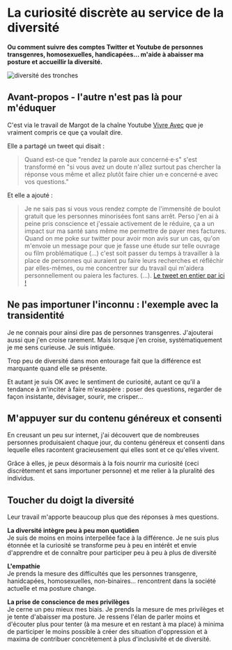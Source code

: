 # La curiosité discrète au service de la diversité 
**Ou comment suivre des comptes Twitter et Youtube de personnes transgenres, homosexuelles, handicapées... m'aide à abaisser ma posture et accueillir la diversité.**

![diversité des tronches](https://raw.githubusercontent.com/Julia-barbelane/reflexions/master/photos/la-curioste-discrete.png)

## Avant-propos - l'autre n'est pas là pour m'éduquer

C'est via le travail de Margot de la chaîne Youtube [Vivre Avec](https://www.youtube.com/channel/UCH3Hp3WAm0iGQBi_csusoUg) que je vraiment compris ce que ça voulait dire.

Elle a partagé un tweet qui disait : 

> Quand est-ce que "rendez la parole aux concerné·e·s" s'est transformé en "si vous avez un doute n'allez surtout pas chercher la réponse vous même et allez plutôt faire chier un·e concerné·e avec vos questions."

Et elle a ajouté : 
> Je ne sais pas si vous vous rendez compte de l'immensité de boulot gratuit que les personnes minorisées font sans arrêt. Perso j'en ai à peine pris conscience et j'essaie activement de le réduire, ça a un impact sur ma santé sans même me permettre de payer mes factures. Quand on me poke sur twitter pour avoir mon avis sur un cas, qu'on m'envoie un message pour que je fasse une étude sur telle ouvrage ou film problématique (...) c'est soit passer du temps à travailler à la place de personnes qui auraient pu faire leurs recherches et réfléchir par elles-mêmes, ou me concentrer sur du travail qui m'aidera personnellement ou paiera les factures. (...). [Le tweet en entier par ici !](https://twitter.com/VivreAvec_/status/1020788667109998592)

## Ne pas importuner l'inconnu : l'exemple avec la transidentité

Je ne connais pour ainsi dire pas de personnes transgenres. J'ajouterai aussi que j'en croise rarement. Mais lorsque j'en croise, systématiquement je me sens curieuse. Je suis intiguée. 

Trop peu de diversité dans mon entourage fait que la différence est marquante quand elle se présente. 

Et autant je suis OK avec le sentiment de curiosité, autant ce qu'il a tendance à m'inciter à faire m'exaspère : poser des questions, regarder de façon insistante, dévisager, sourir, me crisper...

## M'appuyer sur du contenu généreux et consenti

En creusant un peu sur internet, j'ai découvert que de nombreuses personnes produisaient chaque jour, du contenu généreux et consenti dans lequelle elles racontent gracieusement qui elles sont et ce qu'elles vivent.  

Grâce à elles, je peux désormais à la fois nourrir ma curiosité (ceci discrètement et sans importuner personne) et me relier à la pluralité des individus.

## Toucher du doigt la diversité

Leur travail m'apporte beaucoup plus que des réponses à mes questions. 

**La diversité intègre peu à peu mon quotidien**  
Je suis de moins en moins interpellée face à la différence. Je ne suis plus étonnée et la curiosité se transforme peu à peu en intérêt et envie d'apprendre et de connaître pour participer peu à peu à plus de diversité

**L'empathie**  
Je prends la mesure des difficultés que les personnes transgenre, hanidcapées, homosexuelles, non-binaires... rencontrent dans la société actuelle et ma posture change. 

**La prise de conscience de mes privilèges**  
Je cerne un peu mieux mes biais. Je prends la mesure de mes privilèges et je tente d'abaisser ma posture. Je ressens l'élan de parler moins et d'écouter plus pour tenter (à ma mesure et en restant à ma place) à minima de participer le moins possible à créer des situation d'oppression et à maxima de contribuer concrètement à plus d'inclusivité et de diversité.




